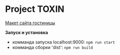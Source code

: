 Project TOXIN
=========================

[Макет сайта гостиницы](https://maximshmatov.github.io/toxin/dist/index.html)

**Запуск и установка**
* комманда запуска localhost:9000: `npm run start`
* комманда сборки 'dist': `npm run build`
